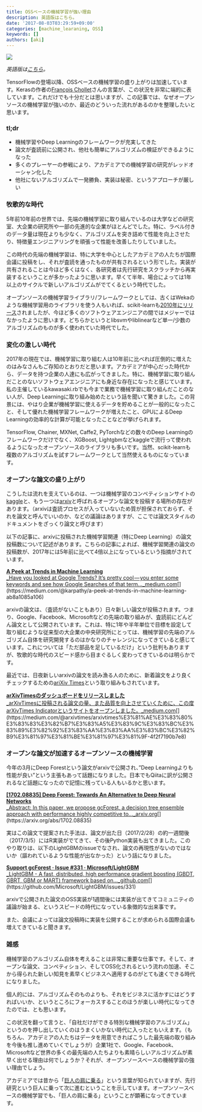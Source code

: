 ```yaml
---
title: OSSベースの機械学習が強い理由
description: 英語版はこちら。
date: '2017-08-03T03:29:59+09:00'
categories: [machine_learaning, OSS]
keywords: []
authors: [aki]
---
```


![](/img/1__JTqxfs____kuzO0CAt9dyQgg.png)

_英語版は_[_こちら_](https://blog.chezo.uno/why-oss-based-machine-learning-is-good-3ab45a1a5e52)_。_

TensorFlowの登場以降、OSSベースの機械学習の盛り上がりは加速しています。Kerasの作者の[François Chollet](https://twitter.com/fchollet)さんの言葉が、この状況を非常に端的に表しています。これだけでも十分だとは思いますが、この記事では、なぜオープンソースの機械学習が強いのか、最近のどういった流れがあるのかを整理したいと思います。

### tl;dr

*   機械学習やDeep Learningのフレームワークが充実してきた
*   論文が査読前に公開され、他社も簡単にアルゴリズムの検証ができるようになった
*   多くのプレーヤーの参戦により、アカデミアでの機械学習の研究がレッドオーシャン化した
*   他社にないアルゴリズムで一発勝負、実装は秘密、というアプローチが厳しい

### 牧歌的な時代

5年前10年前の世界では、先端の機械学習に取り組んでいるのは大学などの研究室、大企業の研究所や一部の先進的な企業がほとんどでした。特に、ラベル付きのデータ量は現在よりも少なく、アルゴリズムを突き詰めて性能を向上させたり、特徴量エンジニアリングを頑張って性能を改善したりしていました。

この時代の先端の機械学習は、特に大学を中心としたアカデミアの人たちが国際会議に投稿をし、それが査読を通ったものが共有されるという形でした。実装が共有されることは今ほど多くはなく、各研究者は先行研究をスクラッチから再実装するということが多かったように思います。早くて半年、場合によっては1年以上のサイクルで新しいアルゴリズムがでてくるという時代でした。

オープンソースの機械学習ライブラリ/フレームワークとしては、古くはWekaのような機械学習用のライブラリを使う人もいれば、scikit-learnも[2010年にリリース](https://en.wikipedia.org/wiki/Scikit-learn)されましたが、今ほど多くのソフトウェアエンジニアの間ではメジャーではなかったように思います。どちらかというとlibsvmやliblinearなど単一/少数のアルゴリズムのものが多く使われていた時代でした。

### 変化の激しい時代

2017年の現在では、機械学習に取り組む人は10年前に比べれば圧倒的に増えたのはみなさんもご存知のとおりだと思います。アカデミアが中心だった時代から、データを持つ企業の人達にも広がってきました。特に、機械学習に取り組んだことのないソフトウェアエンジニアにも身近な存在になったと感じています。私の主催しているkawasaki.rbでも今まで業務で機械学習に取り組んだことのない人が、Deep Learningに取り組み始めたという話を聞いて驚きました。この背景には、やはり企業が機械学習に使えるデータを貯めることが一般的になったこと、そして優れた機械学習フレームワークが増えたこと、GPUによるDeep Learningの効率的な計算が可能となったことなどが挙げられます。

TensorFlow, Chainer, MXNet, Caffe2, PyTorchなどの数々のDeep Learningのフレームワークだけでなく、XGBoost, Lightgbmなどkaggleで流行って使われるようになったオープンソースのライブラリも多いです。当然、scikit-learnも複数のアルゴリズムを試すフレームワークとして当然使えるものになっています。

### オープンな論文の盛り上がり

こうしたは流れを支えているのは、一つは機械学習のコンペティションサイトの[kaggle](https://www.kaggle.com/)と、もう一つは[arxiv](https://arxiv.org/)と呼ばれるオープンな論文を投稿する場所の存在があります。（arxivは査読プロセスが入っていないため質が担保されておらず、それを論文と呼んでいいのか、などの議論はありますが、ここでは論文スタイルのドキュメントをざっくり論文と呼びます）

以下の記事に、arxivに投稿された機械学習関連（特にDeep Learning）の論文投稿数について記述があります。こちらの記事によれば、機械学習関連の論文の投稿数が、2017年には5年前に比べて4倍以上になっているという指摘がされています。

[**A Peek at Trends in Machine Learning**  
_Have you looked at Google Trends? It’s pretty cool — you enter some keywords and see how Google Searches of that term…_medium.com](https://medium.com/@karpathy/a-peek-at-trends-in-machine-learning-ab8a1085a106 "https://medium.com/@karpathy/a-peek-at-trends-in-machine-learning-ab8a1085a106")[](https://medium.com/@karpathy/a-peek-at-trends-in-machine-learning-ab8a1085a106)

arxivの論文は、（査読がないこともあり）日々新しい論文が投稿されます。つまり、Google、Facebook、Microsoftなどの先端の取り組みが、査読前にどんどん論文として公開されています。これは、特に1年や半年単位で目標を設定して取り組むような従来型の大企業の中央研究所にとっては、機械学習の先端のアルゴリズム自体を研究開発するのはかなりのチャレンジになってきていると感じています。これについては「ただ部品を足しているだけ」という批判もありますが、牧歌的な時代のスピード感から目まぐるしく変わってきているのは明らかです。

最近では、日夜新しいarxivの論文を読み漁る人のために、新着論文をより良くチェックするための[ariXiv Times](https://arxivtimes.herokuapp.com/)という取り組みもされています。

[**arXivTimesのダッシュボードをリリースしました**  
_arXivTimesに投稿される論文の量、また品質を向上させていくために、この度arXivTimes Indicatorというサイトをオープンしました。_medium.com](https://medium.com/@arxivtimes/arxivtimes%E3%81%AE%E3%83%80%E3%83%83%E3%82%B7%E3%83%A5%E3%83%9C%E3%83%BC%E3%83%89%E3%82%92%E3%83%AA%E3%83%AA%E3%83%BC%E3%82%B9%E3%81%97%E3%81%BE%E3%81%97%E3%81%9F-4f2f7190b7e8 "https://medium.com/@arxivtimes/arxivtimes%E3%81%AE%E3%83%80%E3%83%83%E3%82%B7%E3%83%A5%E3%83%9C%E3%83%BC%E3%83%89%E3%82%92%E3%83%AA%E3%83%AA%E3%83%BC%E3%82%B9%E3%81%97%E3%81%BE%E3%81%97%E3%81%9F-4f2f7190b7e8")[](https://medium.com/@arxivtimes/arxivtimes%E3%81%AE%E3%83%80%E3%83%83%E3%82%B7%E3%83%A5%E3%83%9C%E3%83%BC%E3%83%89%E3%82%92%E3%83%AA%E3%83%AA%E3%83%BC%E3%82%B9%E3%81%97%E3%81%BE%E3%81%97%E3%81%9F-4f2f7190b7e8)

### オープンな論文が加速するオープンソースの機械学習

今年の3月にDeep Forestという論文がarxivで公開され、”Deep Learningよりも性能が良い”という主張もあって話題になりました。日本でもQiitaに訳が公開されるなど話題になったので記憶に残っている人もいるかと思います。

[**\[1702.08835\] Deep Forest: Towards An Alternative to Deep Neural Networks**  
_Abstract: In this paper, we propose gcForest, a decision tree ensemble approach with performance highly competitive to…_arxiv.org](https://arxiv.org/abs/1702.08835 "https://arxiv.org/abs/1702.08835")[](https://arxiv.org/abs/1702.08835)

実はこの論文で提案された手法は、論文が出た日（2017/2/28）の約一週間後（2017/3/5）にはR実装がでてきて、その後Python実装も出てきました。このやり取りは、以下のLightGBMのissueでなされ、論文の再現性がないのではないか（謳われているような性能が出なかった）という話になりました。

[**Support gcForest · Issue #331 · Microsoft/LightGBM**  
_LightGBM - A fast, distributed, high performance gradient boosting (GBDT, GBRT, GBM or MART) framework based on…_github.com](https://github.com/Microsoft/LightGBM/issues/331 "https://github.com/Microsoft/LightGBM/issues/331")[](https://github.com/Microsoft/LightGBM/issues/331)

arxivで公開された論文のOSS実装が1週間後には実装が出てきてコミュニティの議論が始まる、というスピードの時代になっている象徴的な出来事です。

また、会議によっては論文投稿時に実装を公開することが求められる国際会議も増えてきていると聞きます。

### 雑感

機械学習のアルゴリズム自体を考えることは非常に重要な仕事です。そして、オープンな論文、コンペティション、そしてOSS化されるという流れの加速、そこから得られた新しい知見を素早くビジネスへ適用するのがとても速くできる時代になりました。

個人的には、アルゴリズムそのものよりも、それをビジネスに活かすにはどうすればいいか、というところにフォーカスすることのほうが楽しい時代になってきたのでは、とも思います。

この状況を翻って言うと、「自社だけができる特別な機械学習のアルゴリズム」というのを押し出していくのはうまくいかない時代に入ったともいえます。（もちろん、アカデミアの人たちはデータを用意できればこうした最先端の取り組みを今後も推し進めていくでしょうが）企業1社で、Google、Facebook、Microsoftなど世界の多くの最先端の人たちよりも素晴らしいアルゴリズムが素早く出せる理由は何でしょうか？それが、オープンソースベースの機械学習の強い理由でしょう。

アカデミアでは昔から「[巨人の肩に乗る](https://ja.wikipedia.org/wiki/%E5%B7%A8%E4%BA%BA%E3%81%AE%E8%82%A9%E3%81%AE%E4%B8%8A)」という言葉が知られていますが、先行研究という巨人に乗って次に進むということを示しています。オープンソースベースの機械学習でも、「巨人の肩に乗る」ということが顕著になってきています。